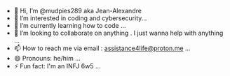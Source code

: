 - 👋 Hi, I’m @mudpies289 aka Jean-Alexandre
- 👀 I’m interested in coding and cybersecurity...
- 🌱 I’m currently learning how to code ...
- 💞️ I’m looking to collaborate on anything . I just wanna help with anything ...
- 📫 How to reach me via email : assistance4life@proton.me ...
- 😄 Pronouns: he/him ...
- ⚡ Fun fact: I'm an INFJ 6w5 ...

<!---
mudpies289/mudpies289 is a ✨ special ✨ repository because its `README.md` (this file) appears on your GitHub profile.
You can click the Preview link to take a look at your changes.
--->
